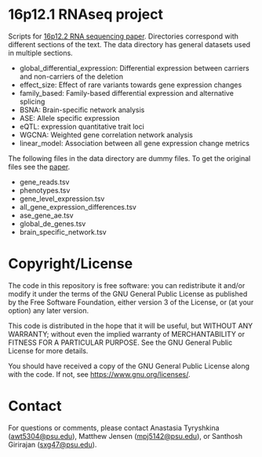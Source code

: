 # 16p12.1 RNAseq project
Scripts for [16p12.2 RNA sequencing paper](https://autism.bx.psu.edu/). Directories correspond with different sections of the text. The data directory has general datasets used in multiple sections.

* global_differential_expression: Differential expression between carriers and non-carriers of the deletion
* effect_size: Effect of rare variants towards gene expression changes
* family_based: Family-based differential expression and alternative splicing
* BSNA: Brain-specific network analysis
* ASE: Allele specific expression
* eQTL: expression quantitative trait loci
* WGCNA: Weighted gene correlation network analysis
* linear_model: Association between all gene expression change metrics

The following files in the data directory are dummy files. To get the original files see the [paper](https://autism.bx.psu.edu/).
* gene_reads.tsv
* phenotypes.tsv
* gene_level_expression.tsv
* all_gene_expression_differences.tsv
* ase_gene_ae.tsv
* global_de_genes.tsv
* brain_specific_network.tsv

# Copyright/License
The code in this repository is free software: you can redistribute it and/or modify
it under the terms of the GNU General Public License as published by
the Free Software Foundation, either version 3 of the License, or
(at your option) any later version.

This code is distributed in the hope that it will be useful,
but WITHOUT ANY WARRANTY; without even the implied warranty of
MERCHANTABILITY or FITNESS FOR A PARTICULAR PURPOSE.  See the
GNU General Public License for more details.

You should have received a copy of the GNU General Public License
along with the code.  If not, see <https://www.gnu.org/licenses/>.

# Contact
For questions or comments, please contact Anastasia Tyryshkina (awt5304@psu.edu), Matthew Jensen (mpj5142@psu.edu), or Santhosh Girirajan (sxg47@psu.edu).
